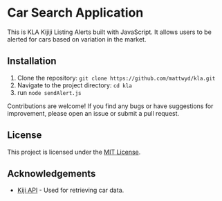 # Car Search Application

This is KLA Kijiji Listing Alerts built with JavaScript. It allows users to be alerted for cars based on variation in the market.

## Installation

1. Clone the repository: `git clone https://github.com/mattwyd/kla.git`
2. Navigate to the project directory: `cd kla`
3. run `node sendAlert.js`

Contributions are welcome! If you find any bugs or have suggestions for improvement, please open an issue or submit a pull request.

## License

This project is licensed under the [MIT License](https://opensource.org/licenses/MIT).

## Acknowledgements

- [Kiji API]([https://kiji.com/api](https://www.npmjs.com/package/kijiji-scraper)) - Used for retrieving car data.
